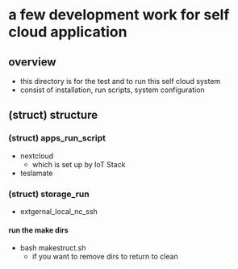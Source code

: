 #  a few development work for self cloud application
## overview
- this directory is for the test and to run this self cloud system
- consist of installation, run scripts, system configuration

## (struct) structure
### (struct) apps_run_script
- nextcloud
  - which is set up by IoT Stack   
- teslamate
### (struct) storage_run
- extgernal_local_nc_ssh
#### run the make dirs
- bash makestruct.sh
  - if you want to remove dirs to return to clean  
